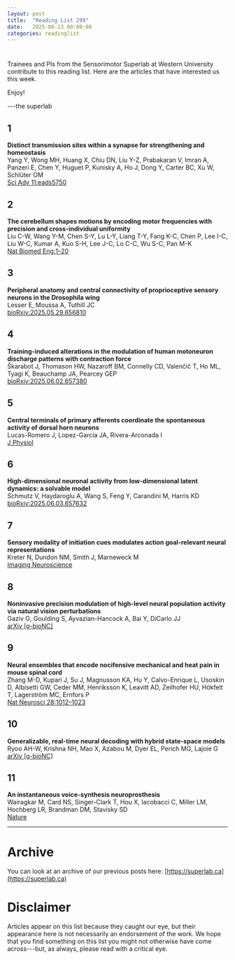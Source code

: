 ```yaml
---
layout: post
title:  "Reading List 299"
date:   2025-06-13 00:00:00
categories: readinglist
---
```


# 

Trainees and PIs from the Sensorimotor Superlab at Western University contribute to this reading list. Here are the articles that have interested us this week.  

Enjoy!  

---the superlab


## 1
**Distinct transmission sites within a synapse for strengthening and homeostasis**  
Yang Y, Wong MH, Huang X, Chiu DN, Liu Y-Z, Prabakaran V, Imran A, Panzeri E, Chen Y, Huguet P, Kunisky A, Ho J, Dong Y, Carter BC, Xu W, Schlüter OM  
[Sci Adv 11:eads5750](http://dx.doi.org/10.1126/sciadv.ads5750)

## 2
**The cerebellum shapes motions by encoding motor frequencies with precision and cross-individual uniformity**  
Liu C-W, Wang Y-M, Chen S-Y, Lu L-Y, Liang T-Y, Fang K-C, Chen P, Lee I-C, Liu W-C, Kumar A, Kuo S-H, Lee J-C, Lo C-C, Wu S-C, Pan M-K  
[Nat Biomed Eng:1–20](http://dx.doi.org/10.1038/s41551-025-01409-5)

## 3
**Peripheral anatomy and central connectivity of proprioceptive sensory neurons in the Drosophila wing**  
Lesser E, Moussa A, Tuthill JC  
[bioRxiv:2025.05.29.656810](https://www.biorxiv.org/content/10.1101/2025.05.29.656810v1.abstract)

## 4
**Training-induced alterations in the modulation of human motoneuron discharge patterns with contraction force**  
Škarabot J, Thomason HW, Nazaroff BM, Connelly CD, Valenčič T, Ho ML, Tyagi K, Beauchamp JA, Pearcey GEP  
[bioRxiv:2025.06.02.657380](https://www.biorxiv.org/content/10.1101/2025.06.02.657380v1.abstract)

## 5
**Central terminals of primary afferents coordinate the spontaneous activity of dorsal horn neurons**  
Lucas-Romero J, Lopez-Garcia JA, Rivera-Arconada I  
[J Physiol](http://dx.doi.org/10.1113/JP287970)

## 6
**High-dimensional neuronal activity from low-dimensional latent dynamics: a solvable model**  
Schmutz V, Haydaroglu A, Wang S, Feng Y, Carandini M, Harris KD  
[bioRxiv:2025.06.03.657632](https://www.biorxiv.org/content/10.1101/2025.06.03.657632v1.abstract)

## 7
**Sensory modality of initiation cues modulates action goal-relevant neural representations**  
Kreter N, Dundon NM, Smith J, Marneweck M  
[Imaging Neuroscience](https://dx.doi.org/10.1162/IMAG.a.57)

## 8
**Noninvasive precision modulation of high-level neural population activity via natural vision perturbations**  
Gaziv G, Goulding S, Ayvazian-Hancock A, Bai Y, DiCarlo JJ  
[arXiv [q-bioNC]](http://arxiv.org/abs/2506.05633)

## 9
**Neural ensembles that encode nocifensive mechanical and heat pain in mouse spinal cord**  
Zhang M-D, Kupari J, Su J, Magnusson KA, Hu Y, Calvo-Enrique L, Usoskin D, Albisetti GW, Ceder MM, Henriksson K, Leavitt AD, Zeilhofer HU, Hökfelt T, Lagerström MC, Ernfors P  
[Nat Neurosci 28:1012–1023](http://dx.doi.org/10.1038/s41593-025-01921-6)

## 10
**Generalizable, real-time neural decoding with hybrid state-space models**  
Ryoo AH-W, Krishna NH, Mao X, Azabou M, Dyer EL, Perich MG, Lajoie G  
[arXiv [q-bioNC]](http://arxiv.org/abs/2506.05320)

## 11
**An instantaneous voice-synthesis neuroprosthesis**  
Wairagkar M, Card NS, Singer-Clark T, Hou X, Iacobacci C, Miller LM, Hochberg LR, Brandman DM, Stavisky SD  
[Nature](http://dx.doi.org/10.1038/s41586-025-09127-3)


---

# Archive
You can look at an archive of our previous posts here: [https://superlab.ca](https://superlab.ca)


# Disclaimer
Articles appear on this list because they caught our eye, but their appearance here is not necessarily an endorsement of the work. We hope that you find something on this list you might not otherwise have come across---but, as always, please read with a critical eye.

